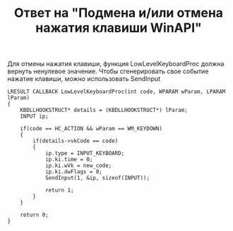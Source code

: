 ﻿---
title: "Ответ на \"Подмена и/или отмена нажатия клавиши WinAPI\""
se.owner.user_id: 240512
se.owner.display_name: "MSDN.WhiteKnight"
se.owner.link: "https://ru.stackoverflow.com/users/240512/msdn-whiteknight"
se.answer_id: 723925
se.question_id: 723805
se.post_type: answer
se.is_accepted: True
---
<p>Для отмены нажатия клавиши, функция LowLevelKeyboardProc должна вернуть ненулевое значение. Чтобы сгенерировать свое событие нажатие клавиши, можно использовать SendInput </p>

<pre><code>LRESULT CALLBACK LowLevelKeyboardProc(int code, WPARAM wParam, LPARAM lParam)
{
    KBDLLHOOKSTRUCT* details = (KBDLLHOOKSTRUCT*) lParam;
    INPUT ip;

    if(code == HC_ACTION &amp;&amp; wParam == WM_KEYDOWN)
    {
        if(details-&gt;vkCode == code)
        {
            ip.type = INPUT_KEYBOARD;
            ip.ki.time = 0;
            ip.ki.wVk = new_code; 
            ip.ki.dwFlags = 0; 
            SendInput(1, &amp;ip, sizeof(INPUT));

            return 1;
        }
    }

    return 0;     
}
</code></pre>
